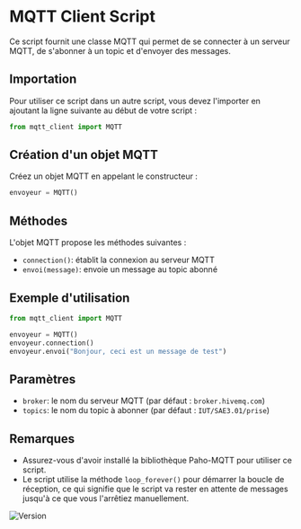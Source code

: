 # MQTT Client Script

Ce script fournit une classe MQTT qui permet de se connecter à un serveur MQTT, de s'abonner à un topic et d'envoyer des messages.

## Importation

Pour utiliser ce script dans un autre script, vous devez l'importer en ajoutant la ligne suivante au début de votre script :

```python
from mqtt_client import MQTT
```

## Création d'un objet MQTT

Créez un objet MQTT en appelant le constructeur :

```python
envoyeur = MQTT()
```

## Méthodes

L'objet MQTT propose les méthodes suivantes :

* `connection()`: établit la connexion au serveur MQTT
* `envoi(message)`: envoie un message au topic abonné

## Exemple d'utilisation

```python
from mqtt_client import MQTT

envoyeur = MQTT()
envoyeur.connection()
envoyeur.envoi("Bonjour, ceci est un message de test")
```

## Paramètres

* `broker`: le nom du serveur MQTT (par défaut : `broker.hivemq.com`)
* `topics`: le nom du topic à abonner (par défaut : `IUT/SAE3.01/prise`)

## Remarques

* Assurez-vous d'avoir installé la bibliothèque Paho-MQTT pour utiliser ce script.
* Le script utilise la méthode `loop_forever()` pour démarrer la boucle de réception, ce qui signifie que le script va rester en attente de messages jusqu'à ce que vous l'arrêtiez manuellement.

![Version](https://img.shields.io/badge/Version-1.0.0-blue.svg)


